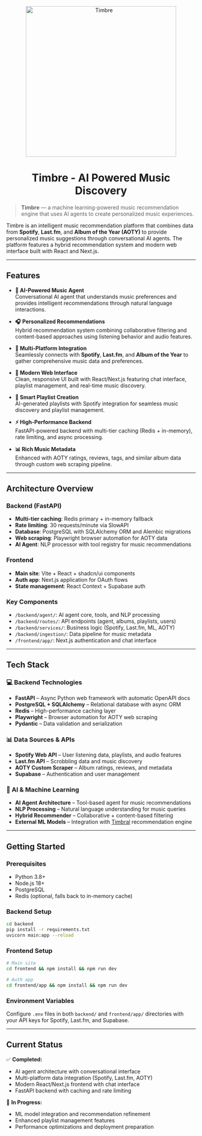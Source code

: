 <div align="center">
  <img src="https://github.com/user-attachments/assets/ff6a407e-cefa-4855-8a90-22ae328b8e95" alt="Timbre" width="400px" />
  <h1>Timbre - AI Powered Music Discovery</h1>
</div>

> **Timbre** — a machine learning-powered music recommendation engine that uses AI agents to create personalized music experiences.

Timbre is an intelligent music recommendation platform that combines data from **Spotify**, **Last.fm**, and **Album of the Year (AOTY)** to provide personalized music suggestions through conversational AI agents. The platform features a hybrid recommendation system and modern web interface built with React and Next.js.

---

## Features

- **🤖 AI-Powered Music Agent**  
  Conversational AI agent that understands music preferences and provides intelligent recommendations through natural language interactions.

- **🎧 Personalized Recommendations**  
  Hybrid recommendation system combining collaborative filtering and content-based approaches using listening behavior and audio features.

- **🔗 Multi-Platform Integration**  
  Seamlessly connects with **Spotify**, **Last.fm**, and **Album of the Year** to gather comprehensive music data and preferences.

- **📱 Modern Web Interface**  
  Clean, responsive UI built with React/Next.js featuring chat interface, playlist management, and real-time music discovery.

- **🎵 Smart Playlist Creation**  
  AI-generated playlists with Spotify integration for seamless music discovery and playlist management.

- **⚡ High-Performance Backend**  
  FastAPI-powered backend with multi-tier caching (Redis + in-memory), rate limiting, and async processing.

- **📊 Rich Music Metadata**  
  Enhanced with AOTY ratings, reviews, tags, and similar album data through custom web scraping pipeline.

---

## Architecture Overview

### Backend (FastAPI)
- **Multi-tier caching**: Redis primary + in-memory fallback
- **Rate limiting**: 30 requests/minute via SlowAPI  
- **Database**: PostgreSQL with SQLAlchemy ORM and Alembic migrations
- **Web scraping**: Playwright browser automation for AOTY data
- **AI Agent**: NLP processor with tool registry for music recommendations

### Frontend 
- **Main site**: Vite + React + shadcn/ui components
- **Auth app**: Next.js application for OAuth flows
- **State management**: React Context + Supabase auth

### Key Components
- `/backend/agent/`: AI agent core, tools, and NLP processing
- `/backend/routes/`: API endpoints (agent, albums, playlists, users)
- `/backend/services/`: Business logic (Spotify, Last.fm, ML, AOTY)
- `/backend/ingestion/`: Data pipeline for music metadata
- `/frontend/app/`: Next.js authentication and chat interface

---

## Tech Stack

### 💻 Backend Technologies

- **FastAPI** – Async Python web framework with automatic OpenAPI docs
- **PostgreSQL + SQLAlchemy** – Relational database with async ORM
- **Redis** – High-performance caching layer
- **Playwright** – Browser automation for AOTY web scraping
- **Pydantic** – Data validation and serialization

### 📊 Data Sources & APIs

- **Spotify Web API** – User listening data, playlists, and audio features
- **Last.fm API** – Scrobbling data and music discovery
- **AOTY Custom Scraper** – Album ratings, reviews, and metadata
- **Supabase** – Authentication and user management

### 🤖 AI & Machine Learning

- **AI Agent Architecture** – Tool-based agent for music recommendations
- **NLP Processing** – Natural language understanding for music queries
- **Hybrid Recommender** – Collaborative + content-based filtering
- **External ML Models** – Integration with [Timbral](https://github.com/connergroth/timbral) recommendation engine

---

## Getting Started

### Prerequisites
- Python 3.8+
- Node.js 18+
- PostgreSQL
- Redis (optional, falls back to in-memory cache)

### Backend Setup
```bash
cd backend
pip install -r requirements.txt
uvicorn main:app --reload
```

### Frontend Setup
```bash
# Main site
cd frontend && npm install && npm run dev

# Auth app  
cd frontend/app && npm install && npm run dev
```

### Environment Variables
Configure `.env` files in both `backend/` and `frontend/app/` directories with your API keys for Spotify, Last.fm, and Supabase.

---

## Current Status

✅ **Completed:**
- AI agent architecture with conversational interface
- Multi-platform data integration (Spotify, Last.fm, AOTY)
- Modern React/Next.js frontend with chat interface
- FastAPI backend with caching and rate limiting

🚧 **In Progress:**
- ML model integration and recommendation refinement
- Enhanced playlist management features
- Performance optimizations and deployment preparation
